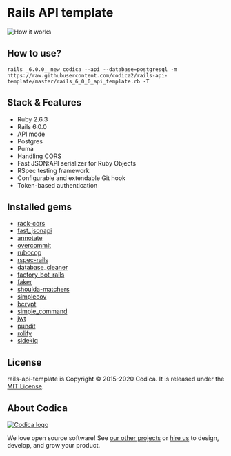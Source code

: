 # Rails API template

![How it works](https://raw.githubusercontent.com/codica2/rails-api-template/master/doc/images/how-it-works.gif)


## How to use?
```
rails _6.0.0_ new codica --api --database=postgresql -m https://raw.githubusercontent.com/codica2/rails-api-template/master/rails_6_0_0_api_template.rb -T
```

## Stack & Features

* Ruby 2.6.3
* Rails 6.0.0
* API mode
* Postgres
* Puma
* Handling CORS
* Fast JSON:API serializer for Ruby Objects
* RSpec testing framework
* Configurable and extendable Git hook
* Token-based authentication

## Installed gems

* [rack-cors](https://github.com/cyu/rack-cors)
* [fast_jsonapi](https://github.com/Netflix/fast_jsonapi)
* [annotate](https://github.com/ctran/annotate_models)
* [overcommit](https://github.com/brigade/overcommit)
* [rubocop](https://github.com/rubocop-hq/rubocop)
* [rspec-rails](https://github.com/rspec/rspec-rails)
* [database_cleaner](https://github.com/DatabaseCleaner/database_cleaner)
* [factory_bot_rails](https://github.com/thoughtbot/factory_bot_rails)
* [faker](https://github.com/stympy/faker)
* [shoulda-matchers](https://github.com/thoughtbot/shoulda-matchers)
* [simplecov](https://github.com/colszowka/simplecov)
* [bcrypt](https://github.com/codahale/bcrypt-ruby)
* [simple_command](https://github.com/nebulab/simple_command)
* [jwt](https://github.com/jwt/ruby-jwt)
* [pundit](https://github.com/varvet/pundit)
* [rolify](https://github.com/RolifyCommunity/rolify)
* [sidekiq](https://github.com/mperham/sidekiq)

## License
rails-api-template is Copyright © 2015-2020 Codica. It is released under the [MIT License](https://opensource.org/licenses/MIT).

## About Codica

[![Codica logo](https://www.codica.com/assets/images/logo/logo.svg)](https://www.codica.com)

We love open source software! See [our other projects](https://github.com/codica2) or [hire us](https://www.codica.com/) to design, develop, and grow your product.
